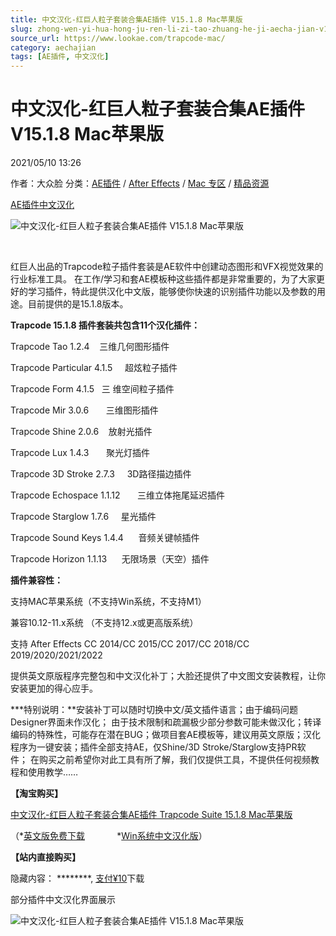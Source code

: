 ```yaml
---
title: 中文汉化-红巨人粒子套装合集AE插件 V15.1.8 Mac苹果版
slug: zhong-wen-yi-hua-hong-ju-ren-li-zi-tao-zhuang-he-ji-aecha-jian-v15-1-8-macping-guo-ban
source_url: https://www.lookae.com/trapcode-mac/
category: aechajian
tags: [AE插件, 中文汉化]
---
```

# 中文汉化-红巨人粒子套装合集AE插件 V15.1.8 Mac苹果版

2021/05/10 13:26

作者：大众脸
分类：[AE插件](https://www.lookae.com/after-effects/aechajian/) / [After Effects](https://www.lookae.com/after-effects/) / [Mac 专区](https://www.lookae.com/mac-osx/) / [精品资源](https://www.lookae.com/fufei/)

[AE插件](https://www.lookae.com/tag/ae%e6%8f%92%e4%bb%b6/)[中文汉化](https://www.lookae.com/tag/%e4%b8%ad%e6%96%87%e6%b1%89%e5%8c%96/)

![中文汉化-红巨人粒子套装合集AE插件 V15.1.8 Mac苹果版](https://www.lookae.com/wp-content/uploads/2021/05/Trapcode-Suite-MAC-.jpg "中文汉化-红巨人粒子套装合集AE插件 V15.1.8 Mac苹果版-LookAE.com")

[﻿﻿](https://cloud.video.taobao.com//play/u/705956171/p/1/e/6/t/1/212168328083.mp4)

红巨人出品的Trapcode粒子插件套装是AE软件中创建动态图形和VFX视觉效果的行业标准工具。 在工作/学习和套AE模板种这些插件都是非常重要的，为了大家更好的学习插件，特此提供汉化中文版，能够使你快速的识别插件功能以及参数的用途。目前提供的是15.1.8版本。

**Trapcode 15.1.8 插件套装共包含11个汉化插件：**

Trapcode Tao 1.2.4    三维几何图形插件

Trapcode Particular 4.1.5     超炫粒子插件

Trapcode Form 4.1.5   三 维空间粒子插件

Trapcode Mir 3.0.6       三维图形插件

Trapcode Shine 2.0.6    放射光插件

Trapcode Lux 1.4.3       聚光灯插件

Trapcode 3D Stroke 2.7.3     3D路径描边插件

Trapcode Echospace 1.1.12       三维立体拖尾延迟插件

Trapcode Starglow 1.7.6     星光插件

Trapcode Sound Keys 1.4.4      音频关键帧插件

Trapcode Horizon 1.1.13      无限场景（天空）插件

**插件兼容性：**

支持MAC苹果系统（不支持Win系统，不支持M1）

兼容10.12-11.x系统 （不支持12.x或更高版系统）

支持 After Effects CC 2014/CC 2015/CC 2017/CC 2018/CC 2019/2020/2021/2022

提供英文原版程序完整包和中文汉化补丁；大脸还提供了中文图文安装教程，让你安装更加的得心应手。

**\*特别说明：**安装补丁可以随时切换中文/英文插件语言；由于编码问题Designer界面未作汉化； 由于技术限制和疏漏极少部分参数可能未做汉化；转译编码的特殊性，可能存在潜在BUG；做项目套AE模板等，建议用英文原版；汉化程序为一键安装；插件全部支持AE，仅Shine/3D Stroke/Starglow支持PR软件； 在购买之前希望你对此工具有所了解，我们仅提供工具，不提供任何视频教程和使用教学……

**【淘宝购买】**

[中文汉化-红巨人粒子套装合集AE插件 Trapcode Suite 15.1.8 Mac苹果版](https://item.taobao.com/item.htm?ft=t&id=644789447207)

（\*[英文版免费下载](https://www.lookae.com/trapcode-1518/)             \*[Win系统中文汉化版](https://www.lookae.com/trapcode-ch/)）

**【站内直接购买】**

隐藏内容：
\*\*\*\*\*\*\*\*,
[支付¥10](https://www.lookae.com/wp-login.php?redirect_to=https%3A%2F%2Fwww.lookae.com%2Ftrapcode-mac%2F)下载

部分插件中文汉化界面展示

![中文汉化-红巨人粒子套装合集AE插件 V15.1.8 Mac苹果版](https://img.alicdn.com/imgextra/i4/705956171/O1CN01fZScPY1vSMjJ3QIAy_!!705956171.jpg "中文汉化-红巨人粒子套装合集AE插件 V15.1.8 Mac苹果版-LookAE.com")
